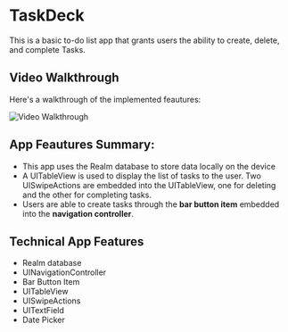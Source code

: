 # TaskDeck

This is a basic to-do list app that grants users the ability to create, delete, and complete Tasks.

## Video Walkthrough
Here's a walkthrough of the implemented feautures:

<img src='https://media.giphy.com/media/MVO3UcIpv6ClOoWBXu/giphy.gif'  title='Video Walkthrough' width='' alt='Video Walkthrough' />

## App Feautures Summary:
- This app uses the Realm database to store data locally on the device
- A UITableView is used to display the list of tasks to the user. Two UISwipeActions are embedded into the UITableView, one for deleting and the other for completing tasks.
- Users are able to create tasks through the **bar button item** embedded into the **navigation controller**.

## Technical App Features
- Realm database
- UINavigationController
- Bar Button Item
- UITableView
- UISwipeActions
- UITextField
- Date Picker
